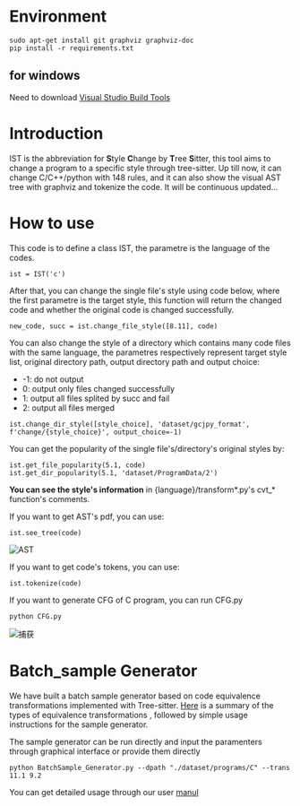 # Environment

```
sudo apt-get install git graphviz graphviz-doc
pip install -r requirements.txt
```

## for windows

Need to download [Visual Studio Build Tools](https://visualstudio.microsoft.com/zh-hans/visual-cpp-build-tools/)

# Introduction

IST is the abbreviation for **S**tyle **C**hange by **T**ree **S**itter, this tool aims to change a program to a specific style through tree-sitter.
Up till now, it can change C/C++/python with 148 rules, and it can also show the visual AST tree with graphviz and tokenize the code.
It will be continuous updated...

# How to use

This code is to define a class IST, the parametre is the language of the codes.

```
ist = IST('c')
```

After that, you can change the single file's style using code below, where the first parametre is the target style, this function will return the changed code and whether the original code is changed successfully.

```
new_code, succ = ist.change_file_style([8.11], code)
```

You can also change the style of a directory which contains many code files with the same language, the parametres respectively represent target style list, original directory path, output directory path and output choice:

- -1: do not output
- 0: output only files changed successfully
- 1: output all files splited by succ and fail
- 2: output all files merged

```
ist.change_dir_style([style_choice], 'dataset/gcjpy_format', f'change/{style_choice}', output_choice=-1)
```

You can get the popularity of the single file's/directory's original styles by:

```
ist.get_file_popularity(5.1, code)
ist.get_dir_popularity(5.1, 'dataset/ProgramData/2')
```

**You can see the style's information** in {language}/transform\*.py's cvt\_\* function's comments.

If you want to get AST's pdf, you can use:

```
ist.see_tree(code)
```

![AST](https://github.com/user-attachments/assets/870462d9-2d37-47a3-b81c-058f1d36562d)


If you want to get code's tokens, you can use:

```
ist.tokenize(code)
```

If you want to generate CFG of C program, you can run CFG.py

```
python CFG.py
```

![捕获](https://github.com/rebibabo/SCTS/assets/80667434/ef06409b-4cb9-45ed-be69-4b28760546ce)


# Batch_sample Generator 
We have built a batch sample generator based on code equivalence transformations implemented with Tree-sitter. [Here](./Conversion_type.md) is a summary of the types of equivalence transformations
, followed by simple usage instructions for the sample generator.

The sample generator can be run directly and input the paramenters through graphical interface
or provide them directly

```
python BatchSample_Generator.py --dpath "./dataset/programs/C" --trans 11.1 9.2 
```
You can get detailed usage through our user [manul](./user_manual.md)
